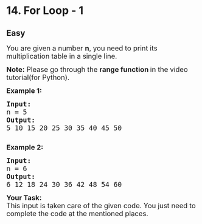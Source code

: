 # 14. For Loop - 1
## Easy
<div class="problem-statement">
                <p></p><p><span style="font-size:18px">You are given a number <strong>n</strong>, you need to print its multiplication table in a single line.</span></p>

<p><span style="font-size:18px"><strong>Note:</strong> Please go through the <strong>range function </strong>in the video tutorial(for Python). </span></p>

<p><strong><span style="font-size:18px">Example 1:</span></strong><span style="font-size:18px"> </span></p>

<pre><span style="font-size:18px"><strong>Input:</strong>
n = 5
<strong>Output:</strong></span>
<span style="font-size:18px">5 10 15 20 25 30 35 40 45 50</span>

</pre>

<div style="page-break-after: always"><span style="display:none">&nbsp;</span></div>

<p><span style="font-size:18px"><strong>Example 2:</strong></span></p>

<pre><span style="font-size:18px"><strong>Input:</strong>
n = 6
<strong>Output:</strong></span>
<span style="font-size:18px">6 12 18 24 30 36 42 48 54 60</span></pre>

<p><span style="font-size:18px"><strong>Your Task:</strong><br>
This input is taken care of the given code. You just need to complete the code at the mentioned places.</span></p>
 <p></p>
            </div>